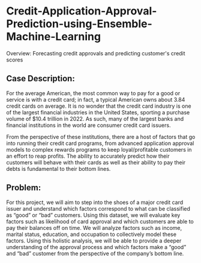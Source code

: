 # Credit-Application-Approval-Prediction-using-Ensemble-Machine-Learning
Overview: Forecasting credit approvals and predicting customer's credit scores  

## Case Description:

For the average American, the most common way to pay for a good or service is with a credit card; in fact, a typical American owns about 3.84 credit cards on average.  It is no wonder that the credit card industry is one of the largest financial industries in the United States, sporting a purchase volume of $10.4 trillion in 2022. As such, many of the largest banks and financial institutions in the world are consumer credit card issuers. 

From the perspective of these institutions, there are a host of factors that go into running their credit card programs, from advanced application approval models to complex rewards programs to keep loyal/profitable customers in an effort to reap profits. The ability to accurately predict how their customers will behave with their cards as well as their ability to pay their debts is fundamental to their bottom lines.
  
## Problem: 
For this project, we will aim to step into the shoes of a major credit card issuer and understand which factors correspond to what can be classified as “good” or “bad” customers.  Using this dataset, we will evaluate key factors such as likelihood of card approval and which customers are able to pay their balances off on time. We will analyze factors such as income, marital status, education, and occupation to collectively model these factors. Using this holistic analysis, we will be able to provide a deeper understanding of the approval process and which factors make a “good” and “bad” customer from the perspective of the company’s bottom line.

